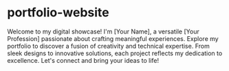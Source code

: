 # portfolio-website
Welcome to my digital showcase! I'm [Your Name], a versatile [Your Profession] passionate about crafting meaningful experiences. Explore my portfolio to discover a fusion of creativity and technical expertise. From sleek designs to innovative solutions, each project reflects my dedication to excellence. Let's connect and bring your ideas to life!
